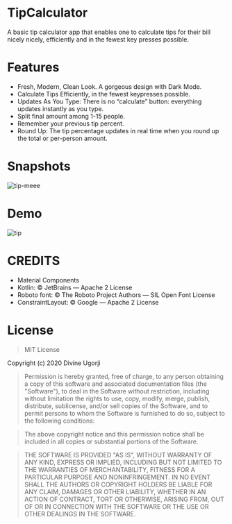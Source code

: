 # TipCalculator
A basic tip calculator app that enables one to calculate tips for their bill nicely nicely, 
efficiently and in the fewest key presses possible.




# Features

* Fresh, Modern, Clean Look. A gorgeous design with Dark Mode.
* Calculate Tips Efficiently, in the fewest keypresses possible.
* Updates As You Type: There is no “calculate” button: everything updates instantly as you type.
* Split final amount among 1-15 people.
* Remember your previous tip percent.
* Round Up: The tip percentage updates in real time when you round up the total or per-person amount.


# Snapshots
![tip-meee](https://user-images.githubusercontent.com/61253347/98447866-83e28100-2128-11eb-938d-78bc4a3fd495.png)

# Demo
![tip](https://user-images.githubusercontent.com/61253347/98531502-b69f8d00-2280-11eb-8cb8-5dde2ecc421c.gif)



# CREDITS
* Material Components
* Kotlin: © JetBrains — Apache 2 License
* Roboto font: © The Roboto Project Authors — SIL Open Font License
* ConstraintLayout: © Google — Apache 2 License


# License

> MIT License

 Copyright (c) 2020 Divine Ugorji

 > Permission is hereby granted, free of charge, to any person obtaining a copy
  of this software and associated documentation files (the "Software"), to deal
  in the Software without restriction, including without limitation the rights
  to use, copy, modify, merge, publish, distribute, sublicense, and/or sell
  copies of the Software, and to permit persons to whom the Software is
  furnished to do so, subject to the following conditions:

 > The above copyright notice and this permission notice shall be included in all
  copies or substantial portions of the Software.

>  THE SOFTWARE IS PROVIDED "AS IS", WITHOUT WARRANTY OF ANY KIND, EXPRESS OR
  IMPLIED, INCLUDING BUT NOT LIMITED TO THE WARRANTIES OF MERCHANTABILITY,
  FITNESS FOR A PARTICULAR PURPOSE AND NONINFRINGEMENT. IN NO EVENT SHALL THE
  AUTHORS OR COPYRIGHT HOLDERS BE LIABLE FOR ANY CLAIM, DAMAGES OR OTHER
  LIABILITY, WHETHER IN AN ACTION OF CONTRACT, TORT OR OTHERWISE, ARISING FROM,
  OUT OF OR IN CONNECTION WITH THE SOFTWARE OR THE USE OR OTHER DEALINGS IN THE
  SOFTWARE.

